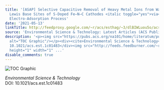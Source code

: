 ```yaml
---
title: '[ASAP] Selective Capacitive Removal of Heavy Metal Ions from Wastewater over
  Lewis Base Sites of S-Doped Fe–N–C Cathodes <italic toggle="yes">via</italic> an
  Electro-Adsorption Process'
date: '2021-05-13'
linkTitle: http://feedproxy.google.com/~r/acs/esthag/~3/dlBIWLuou5o/acs.est.1c01483
source: 'Environmental Science & Technology: Latest Articles (ACS Publications)'
description: '<p><img src="https://pubs.acs.org/na101/home/literatum/publisher/achs/journals/content/esthag/0/esthag.ahead-of-print/acs.est.1c01483/20210513/images/medium/es1c01483_0007.gif"
  alt="TOC Graphic"/></p><div><cite>Environmental Science & Technology</cite></div><div>DOI:
  10.1021/acs.est.1c01483</div><img src="http://feeds.feedburner.com/~r/acs/esthag/~4/dlBIWLuou5o"
  height="1" width="1" ...'
disable_comments: true
---
```

<p><img src="https://pubs.acs.org/na101/home/literatum/publisher/achs/journals/content/esthag/0/esthag.ahead-of-print/acs.est.1c01483/20210513/images/medium/es1c01483_0007.gif" alt="TOC Graphic"/></p><div><cite>Environmental Science & Technology</cite></div><div>DOI: 10.1021/acs.est.1c01483</div><img src="http://feeds.feedburner.com/~r/acs/esthag/~4/dlBIWLuou5o" height="1" width="1" ...